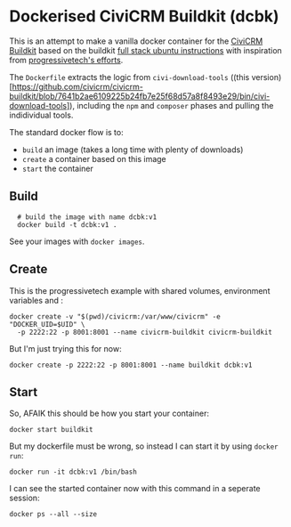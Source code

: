 # Dockerised CiviCRM Buildkit (dcbk)

This is an attempt to make a vanilla docker container for the
[CiviCRM Buildkit](https://github.com/civicrm/civicrm-buildkit)
based on the buildkit
[full stack ubuntu instructions](https://github.com/civicrm/civicrm-buildkit/blob/master/doc/download-ubuntu.md)
with inspiration from
[progressivetech's efforts](https://github.com/progressivetech/docker-civicrm-buildkit).

The `Dockerfile` extracts the logic from `civi-download-tools`
((this version)[https://github.com/civicrm/civicrm-buildkit/blob/7641b2ae6109225b24fb7e25f68d57a8f8493e29/bin/civi-download-tools]),
including the `npm` and `composer` phases and pulling the indidividual tools.

The standard docker flow is to:

* `build` an image (takes a long time with plenty of downloads)
* `create` a container based on this image
* `start` the container

## Build

      # build the image with name dcbk:v1
      docker build -t dcbk:v1 .

See your images with `docker images`.


## Create

This is the progressivetech example with shared volumes, environment variables and :

    docker create -v "$(pwd)/civicrm:/var/www/civicrm" -e "DOCKER_UID=$UID" \
      -p 2222:22 -p 8001:8001 --name civicrm-buildkit civicrm-buildkit

But I'm just trying this for now:

    docker create -p 2222:22 -p 8001:8001 --name buildkit dcbk:v1



## Start

So, AFAIK this should be how you start your container:

    docker start buildkit

But my dockerfile must be wrong, so instead I can start it by using `docker run`:

    docker run -it dcbk:v1 /bin/bash

I can see the started container now with this command in a seperate session:

    docker ps --all --size


